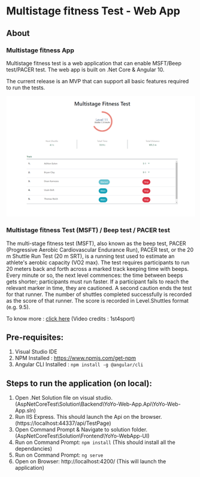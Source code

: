 # Multistage fitness Test - Web App
## About
### Multistage fitness App
Multistage fitness test is a web application that can enable MSFT/Beep test/PACER test. The web app is built on .Net Core & Angular 10.
 
The current release is an MVP that can support all basic features required to run the tests.

![alt text](https://github.com/rahul2810/Multistage_fitness/blob/main/beep_test_screenshot.png?raw=true)

### Multistage fitness Test (MSFT) / Beep test / PACER test
The multi-stage fitness test (MSFT), also known as the beep test, PACER (Progressive Aerobic Cardiovascular Endurance Run), PACER test, or the 20 m Shuttle Run Test (20 m SRT), is a running test used to estimate an athlete's aerobic capacity (VO2 max). The test requires participants to run 20 meters back and forth across a marked track keeping time with beeps. Every minute or so, the next level commences: the time between beeps gets shorter; participants must run faster. If a participant fails to reach the relevant marker in time, they are cautioned. A second caution ends the test for that runner. The number of shuttles completed successfully is recorded as the score of that runner. The score is recorded in Level.Shuttles format (e.g. 9.5).

To know more : [click here](https://www.youtube.com/watch?v=9XgGPULnDxY&t=40s&ab_channel=1st4sport) (Video credits : 1st4sport)
 
## Pre-requisites:
1. Visual Studio IDE
2. NPM Installed : https://www.npmjs.com/get-npm
3. Angular CLI Installed : `npm install -g @angular/cli`

## Steps to run the application (on local):
1. Open .Net Solution file on visual studio. (AspNetCoreTest\Solution\Backend\YoYo-Web-App.Api\YoYo-Web-App.sln)
2. Run IIS Express. This should launch the Api on the browser. (https://localhost:44337/api/TestPage)
3. Open Command Prompt & Navigate to solution folder. (AspNetCoreTest\Solution\Frontend\YoYo-WebApp-UI\) 
4. Run on Command Prompt: `npm install` (This should install all the dependancies)
5. Run on Command Prompt: `ng serve`  
6. Open on Browser: http://localhost:4200/ (This will launch the application)
